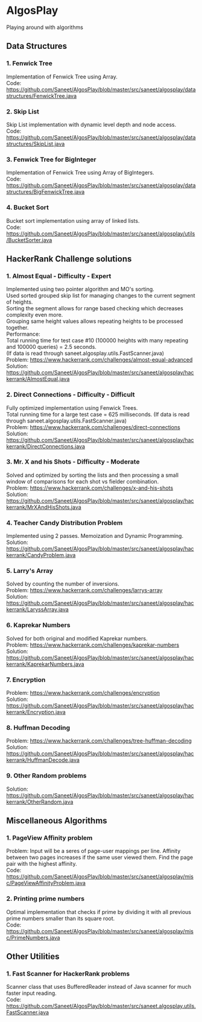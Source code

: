 # AlgosPlay
Playing around with algorithms

## Data Structures

### 1. Fenwick Tree
Implementation of Fenwick Tree using Array.<br />
Code: https://github.com/Saneet/AlgosPlay/blob/master/src/saneet/algosplay/datastructures/FenwickTree.java

### 2. Skip List
Skip List implementation with dynamic level depth and node access.<br />
Code: https://github.com/Saneet/AlgosPlay/blob/master/src/saneet/algosplay/datastructures/SkipList.java

### 3. Fenwick Tree for BigInteger
Implementation of Fenwick Tree using Array of BigIntegers.<br />
Code: https://github.com/Saneet/AlgosPlay/blob/master/src/saneet/algosplay/datastructures/BigFenwickTree.java

### 4. Bucket Sort
Bucket sort implementation using array of linked lists.<br />
Code: https://github.com/Saneet/AlgosPlay/blob/master/src/saneet/algosplay/utils/BucketSorter.java

## HackerRank Challenge solutions

### 1. Almost Equal - Difficulty - Expert
Implemented using two pointer algorithm and MO's sorting.<br />
Used sorted grouped skip list for managing changes to the current segment of heights.<br />
Sorting the segment allows for range based checking which decreases complexity even more. <br />
Grouping same height values allows repeating heights to be processed together. <br />
Performance:<br />
Total running time for test case #10 (100000 heights with many repeating and 100000 queries) = 2.5 seconds.<br />
(If data is read through saneet.algosplay.utils.FastScanner.java) <br />
Problem: https://www.hackerrank.com/challenges/almost-equal-advanced<br />
Solution: https://github.com/Saneet/AlgosPlay/blob/master/src/saneet/algosplay/hackerrank/AlmostEqual.java

### 2. Direct Connections - Difficulty - Difficult
Fully optimized implementation using Fenwick Trees.<br />
Total running time for a large test case = 625 milliseconds. (If data is read through saneet.algosplay.utils.FastScanner.java) <br />
Problem: https://www.hackerrank.com/challenges/direct-connections<br />
Solution: https://github.com/Saneet/AlgosPlay/blob/master/src/saneet/algosplay/hackerrank/DirectConnections.java

### 3. Mr. X and his Shots - Difficulty - Moderate
Solved and optimized by sorting the lists and then processing a small window of
comparisons for each shot vs fielder combination.<br />
Problem: https://www.hackerrank.com/challenges/x-and-his-shots<br />
Solution: https://github.com/Saneet/AlgosPlay/blob/master/src/saneet/algosplay/hackerrank/MrXAndHisShots.java

### 4. Teacher Candy Distribution Problem
Implemented using 2 passes. Memoization and Dynamic Programming.<br />
Solution: https://github.com/Saneet/AlgosPlay/blob/master/src/saneet/algosplay/hackerrank/CandyProblem.java

### 5. Larry's Array
Solved by counting the number of inversions.<br />
Problem: https://www.hackerrank.com/challenges/larrys-array<br />
Solution: https://github.com/Saneet/AlgosPlay/blob/master/src/saneet/algosplay/hackerrank/LaryssArray.java

### 6. Kaprekar Numbers
Solved for both original and modified Kaprekar numbers.<br />
Problem: https://www.hackerrank.com/challenges/kaprekar-numbers<br />
Solution: https://github.com/Saneet/AlgosPlay/blob/master/src/saneet/algosplay/hackerrank/KaprekarNumbers.java

### 7. Encryption
Problem: https://www.hackerrank.com/challenges/encryption<br />
Solution: https://github.com/Saneet/AlgosPlay/blob/master/src/saneet/algosplay/hackerrank/Encryption.java

### 8. Huffman Decoding
Problem: https://www.hackerrank.com/challenges/tree-huffman-decoding<br />
Solution: https://github.com/Saneet/AlgosPlay/blob/master/src/saneet/algosplay/hackerrank/HuffmanDecode.java

### 9. Other Random problems
Solution: https://github.com/Saneet/AlgosPlay/blob/master/src/saneet/algosplay/hackerrank/OtherRandom.java


## Miscellaneous Algorithms

### 1. PageView Affinity problem
Problem: Input will be a seres of page-user mappings per line.
Affinity between two pages increases if the same user viewed them.
Find the page pair with the highest affinity.<br />
Code: https://github.com/Saneet/AlgosPlay/blob/master/src/saneet/algosplay/misc/PageViewAffinityProblem.java

### 2. Printing prime numbers
Optimal implementation that checks if prime by dividing it with all
previous prime numbers smaller than its square root.<br />
Code: https://github.com/Saneet/AlgosPlay/blob/master/src/saneet/algosplay/misc/PrimeNumbers.java

## Other Utilities

### 1. Fast Scanner for HackerRank problems
Scanner class that uses BufferedReader instead of Java scanner for much faster input reading.<br />
Code: https://github.com/Saneet/AlgosPlay/blob/master/src/saneet.algosplay.utils.FastScanner.java
